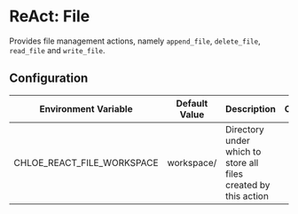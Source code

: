 # ReAct: File

Provides file management actions, namely `append_file`, `delete_file`, `read_file` and `write_file`.

## Configuration

| Environment Variable       | Default Value | Description                                                     | Options |
|----------------------------|---------------|-----------------------------------------------------------------|---------|
| CHLOE_REACT_FILE_WORKSPACE | workspace/    | Directory under which to store all files created by this action |         |
